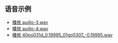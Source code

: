 

## 语音示例

- [播放 audio-3.wav](https://raw.githubusercontent.com/WangYanLin-Code/WangYL_GUDA/master/audio-3.wav)  
- [播放 audio-4.wav](https://raw.githubusercontent.com/WangYanLin-Code/WangYL_GUDA/master/audio-4.wav)
- [播放 40po031d_0.19995_01go0307_-0.19995.wav](https://raw.githubusercontent.com/WangYanLin-Code/WangYL_GUDA/master/40po031d_0.19995_01go0307_-0.19995.wav)

